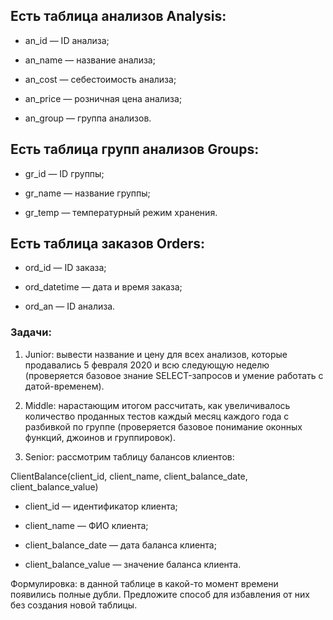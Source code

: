 ## Есть таблица анализов Analysis:

- an_id — ID анализа;

- an_name — название анализа;

- an_cost — себестоимость анализа;

- an_price — розничная цена анализа;

- an_group — группа анализов.


## Есть таблица групп анализов Groups:

- gr_id — ID группы;

- gr_name — название группы;

- gr_temp — температурный режим хранения.


## Есть таблица заказов Orders:

- ord_id — ID заказа;

- ord_datetime — дата и время заказа;

- ord_an — ID анализа.

### Задачи:

1) Junior: вывести название и цену для всех анализов, которые продавались 5 февраля 2020 и всю следующую неделю
(проверяется базовое знание SELECT-запросов и умение работать с датой-временем).

2) Middle: нарастающим итогом рассчитать, как увеличивалось количество проданных тестов каждый месяц каждого года с разбивкой по группе
(проверяется базовое понимание оконных функций, джоинов и группировок).

3) Senior: рассмотрим таблицу балансов клиентов:

ClientBalance(client_id, client_name, client_balance_date, client_balance_value)

- client_id — идентификатор клиента;

- client_name — ФИО клиента;

- client_balance_date — дата баланса клиента;

- client_balance_value — значение баланса клиента.

Формулировка: в данной таблице в какой-то момент времени появились полные дубли. Предложите способ для избавления от них без создания новой таблицы.
